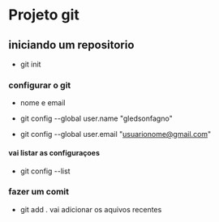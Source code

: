 # Projeto git

## iniciando um repositorio

- git init

### configurar o git

- nome e email

- git config --global user.name "gledsonfagno"

- git config --global user.email "<usuarionome@gmail.com>"

#### vai listar as configuraçoes

- git config --list

### fazer um comit

- git add . vai adicionar os aquivos recentes
